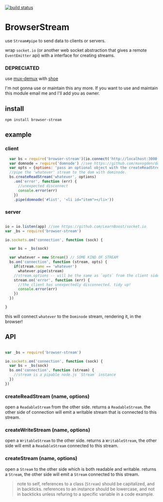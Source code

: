 [![build status](https://secure.travis-ci.org/dominictarr/browser-stream.png)](http://travis-ci.org/dominictarr/browser-stream)
# BrowserStream

use `Stream#pipe` to send data to clients or servers.

wrap `socket.io` (or another web socket abstraction that gives a remote `EventEmitter` api)
with a interface for creating streams.

### DEPRECIATED

use [mux-demux](http://github.com/dominictarr/mux-demux) with [shoe](http://github.com/substack/shoe)

I'm not gonna use or maintain this any more. If you want to use and maintain this module email me and I'll
add you as owner.

## install

```
npm install browser-stream

```

## example

### client 

``` js
  var bs = require('browser-stream')(io.connect('http://localhost:3000'))
  var domnode = require('domnode') //see https://github.com/maxogden/dominode
  var opts = {options: 'pass an optional object with the createReadStream message. maybe useful!'})
  //pipe the 'whatever' stream to the dom with dominode.
  bs.createReadStream('whatever', options)
    .on('error', function (err) {
      //unexpected disconnect
      console.error(err)
    })
    .pipe(domnode('#list', '<li id="item"></li>'))

```

### server

``` js

io = io.listen(app) //see https://github.com/LearnBoost/socket.io
var _bs = require('browser-stream')

io.sockets.on('connection', function (sock) {

  var bs = _bs(sock) 

  var whatever = new Stream() // SOME KIND OF STREAM
  bs.on('connection', function (stream, opts) {
    if(stream.name == 'whatever') 
      whatever.pipe(stream)
    //stream.options -- will be the same as `opts` from the client side!
    stream.on('error', function (err) {
      //the client has unexpectedly disconnected. tidy up!
      console.error(err)
    })
  })

}

```

this will connect `whatever` to the `Dominode` stream, rendering it, in the browser!

## API

``` js

var _bs = require('browser-stream')

io.sockets.on('connection', function (sock) {
  var bs = _bs(sock)
  bs.on('connection', function (stream) {
    //stream is a pipable node.js `Stream` instance
  })
})

```

### createReadStream (name, options)



open a `ReadableStream` from the other side.
returns a `ReadableStream`.
the other side of connection will emit a writable stream that is connected to this stream.

### createWriteStream (name, options)

open a `WritableStream` to the other side.
returns a `WritableStream`, the other side will emit a `ReadableStream` connected to this stream.

### createStream (name, options)

open a `Stream` to the other side which is both readable and writable.
returns a `Stream`, the other side will emit a `Stream` connected to this stream.

> note to self, references to a class (`Stream`) should be capitalized, and in backticks.
> references to an instance should be lowercase, and not in backticks unless refuring to
> a specific variable in a code example.
